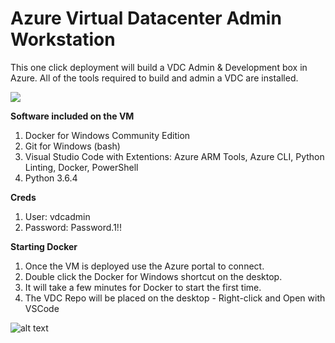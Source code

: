 # Azure Virtual Datacenter Admin Workstation
This one click deployment will build a VDC Admin & Development box in Azure.  All of the tools required to build and admin a VDC are installed.

<a href="https://portal.azure.com/#create/Microsoft.Template/uri/https%3A%2F%2Fraw.githubusercontent.com%2Fdeltadan%2Fvdcadmin%2Fmaster%2Fazure-deploy.json" target="_blank">
    <img src="http://azuredeploy.net/deploybutton.png"/>
</a>

**Software included on the VM**

1. Docker for Windows Community Edition
1. Git for Windows (bash)
1. Visual Studio Code with Extentions: Azure ARM Tools, Azure CLI, Python Linting, Docker, PowerShell
1. Python 3.6.4

**Creds**
1. User: vdcadmin
1. Password: Password.1!!

**Starting Docker**
1. Once the VM is deployed use the Azure portal to connect.
1. Double click the Docker for Windows shortcut on the desktop.
1. It will take a few minutes for Docker to start the first time.
1. The VDC Repo will be placed on the desktop - Right-click and Open with VSCode

![alt text](https://github.com/deltadan/windows10docker/blob/master/media/dockerrun.png "Docker is Running on Windows 10 in Azure!")
